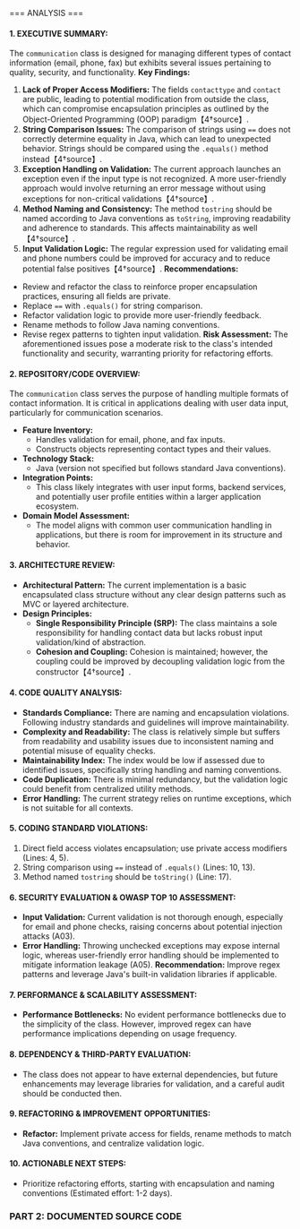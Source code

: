 === ANALYSIS ===
#### 1. EXECUTIVE SUMMARY:
The `communication` class is designed for managing different types of contact information (email, phone, fax) but exhibits several issues pertaining to quality, security, and functionality.
**Key Findings:**
1. **Lack of Proper Access Modifiers:** The fields `contacttype` and `contact` are public, leading to potential modification from outside the class, which can compromise encapsulation principles as outlined by the Object-Oriented Programming (OOP) paradigm【4†source】.
2. **String Comparison Issues:** The comparison of strings using `==` does not correctly determine equality in Java, which can lead to unexpected behavior. Strings should be compared using the `.equals()` method instead【4†source】.
3. **Exception Handling on Validation:** The current approach launches an exception even if the input type is not recognized. A more user-friendly approach would involve returning an error message without using exceptions for non-critical validations【4†source】.
4. **Method Naming and Consistency:** The method `tostring` should be named according to Java conventions as `toString`, improving readability and adherence to standards. This affects maintainability as well【4†source】.
5. **Input Validation Logic:** The regular expression used for validating email and phone numbers could be improved for accuracy and to reduce potential false positives【4†source】.
**Recommendations:**
- Review and refactor the class to reinforce proper encapsulation practices, ensuring all fields are private.
- Replace `==` with `.equals()` for string comparison.
- Refactor validation logic to provide more user-friendly feedback.
- Rename methods to follow Java naming conventions.
- Revise regex patterns to tighten input validation.
**Risk Assessment:** The aforementioned issues pose a moderate risk to the class's intended functionality and security, warranting priority for refactoring efforts.
#### 2. REPOSITORY/CODE OVERVIEW:
The `communication` class serves the purpose of handling multiple formats of contact information. It is critical in applications dealing with user data input, particularly for communication scenarios.
- **Feature Inventory:**
  - Handles validation for email, phone, and fax inputs.
  - Constructs objects representing contact types and their values.
- **Technology Stack:**
  - Java (version not specified but follows standard Java conventions).
- **Integration Points:**
  - This class likely integrates with user input forms, backend services, and potentially user profile entities within a larger application ecosystem.
- **Domain Model Assessment:**
  - The model aligns with common user communication handling in applications, but there is room for improvement in its structure and behavior.
#### 3. ARCHITECTURE REVIEW:
- **Architectural Pattern:** The current implementation is a basic encapsulated class structure without any clear design patterns such as MVC or layered architecture.
- **Design Principles:**
  - **Single Responsibility Principle (SRP):** The class maintains a sole responsibility for handling contact data but lacks robust input validation/kind of abstraction.
  - **Cohesion and Coupling:** Cohesion is maintained; however, the coupling could be improved by decoupling validation logic from the constructor【4†source】.
#### 4. CODE QUALITY ANALYSIS:
- **Standards Compliance:** There are naming and encapsulation violations. Following industry standards and guidelines will improve maintainability.
- **Complexity and Readability:** The class is relatively simple but suffers from readability and usability issues due to inconsistent naming and potential misuse of equality checks.
- **Maintainability Index:** The index would be low if assessed due to identified issues, specifically string handling and naming conventions.
- **Code Duplication:** There is minimal redundancy, but the validation logic could benefit from centralized utility methods.
- **Error Handling:** The current strategy relies on runtime exceptions, which is not suitable for all contexts.
#### 5. CODING STANDARD VIOLATIONS:
1. Direct field access violates encapsulation; use private access modifiers (Lines: 4, 5).
2. String comparison using `==` instead of `.equals()` (Lines: 10, 13).
3. Method named `tostring` should be `toString()` (Line: 17).
#### 6. SECURITY EVALUATION & OWASP TOP 10 ASSESSMENT:
- **Input Validation:** Current validation is not thorough enough, especially for email and phone checks, raising concerns about potential injection attacks (A03).
- **Error Handling:** Throwing unchecked exceptions may expose internal logic, whereas user-friendly error handling should be implemented to mitigate information leakage (A05).
**Recommendation:** Improve regex patterns and leverage Java's built-in validation libraries if applicable.
#### 7. PERFORMANCE & SCALABILITY ASSESSMENT:
- **Performance Bottlenecks:** No evident performance bottlenecks due to the simplicity of the class. However, improved regex can have performance implications depending on usage frequency.
#### 8. DEPENDENCY & THIRD-PARTY EVALUATION:
- The class does not appear to have external dependencies, but future enhancements may leverage libraries for validation, and a careful audit should be conducted then.
#### 9. REFACTORING & IMPROVEMENT OPPORTUNITIES:
- **Refactor:** Implement private access for fields, rename methods to match Java conventions, and centralize validation logic.
#### 10. ACTIONABLE NEXT STEPS:
- Prioritize refactoring efforts, starting with encapsulation and naming conventions (Estimated effort: 1-2 days).
### PART 2: DOCUMENTED SOURCE CODE